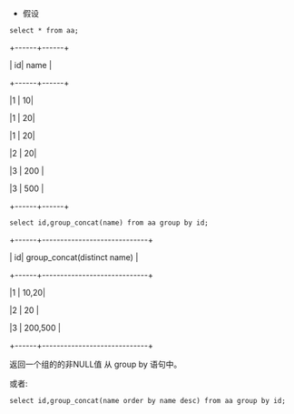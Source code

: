 * 假设
```mysql
select * from aa; 
```
+------+------+

| id| name |

+------+------+

|1 | 10|

|1 | 20|

|1 | 20|

|2 | 20|

|3 | 200 |

|3 | 500 |

+------+------+


```mysql
select id,group_concat(name) from aa group by id;  

```
+------+-----------------------------+

| id| group_concat(distinct name) |

+------+-----------------------------+

|1 | 10,20|

|2 | 20 |

|3 | 200,500 |

+------+-----------------------------+

返回一个组的的非NULL值 从 group by 语句中。


或者:

```mysql
select id,group_concat(name order by name desc) from aa group by id; 
```